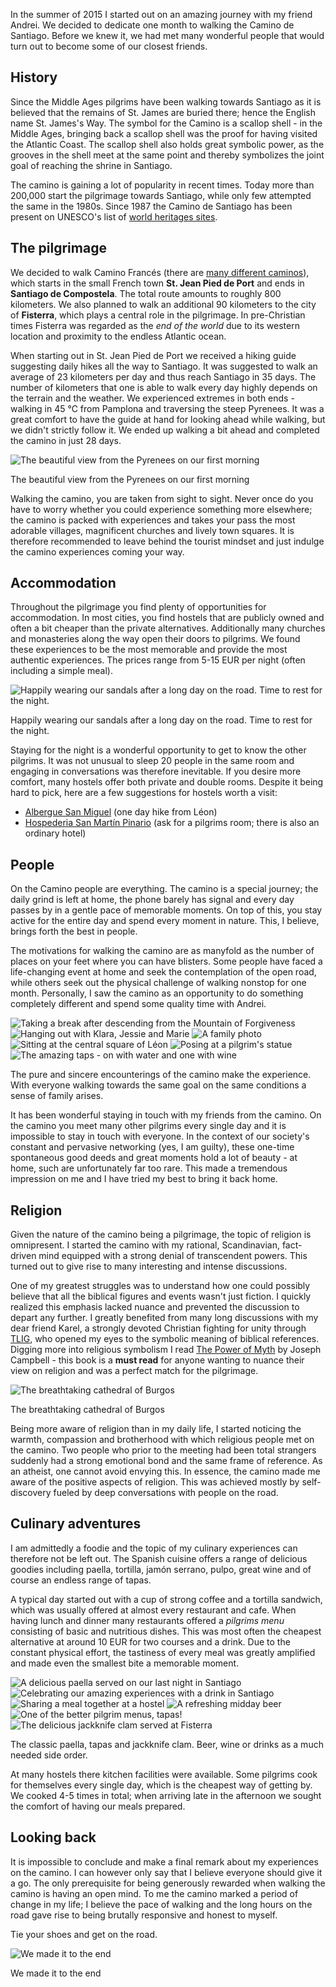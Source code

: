 In the summer of 2015 I started out on an amazing journey with my friend Andrei. We decided to dedicate one month to walking the Camino de Santiago. Before we knew it, we had met many wonderful people that would turn out to become some of our closest friends.

## History
Since the Middle Ages pilgrims have been walking towards Santiago as it is believed that the remains of St. James are buried there; hence the English name St. James's Way. The symbol for the Camino is a scallop shell - in the Middle Ages, bringing back a scallop shell was the proof for having visited the Atlantic Coast. The scallop shell also holds great symbolic power, as the grooves in the shell meet at the same point and thereby symbolizes the joint goal of reaching the shrine in Santiago.

The camino is gaining a lot of popularity in recent times. Today more than 200,000 start the pilgrimage towards Santiago, while only few attempted the same in the 1980s. Since 1987 the Camino de Santiago has been present on UNESCO's list of [world heritages sites](https://en.wikipedia.org/wiki/World_Heritage_Site).

## The pilgrimage
We decided to walk Camino Francés (there are [many different caminos](http://www.caminoguides.com/route.html)), which starts in the small French town **St. Jean Pied de Port** and ends in **Santiago de Compostela**. The total route amounts to roughly 800 kilometers. We also planned to walk an additional 90 kilometers to the city of **Fisterra**, which plays a central role in the pilgrimage. In pre-Christian times Fisterra was regarded as the *end of the world* due to its western location and proximity to the endless Atlantic ocean.

<div id="map1" data-lat="42.9767345" data-lng="-4.402924" data-zoom="6" data-type="streets">
  <div data-lat="43.1569752" data-lng="-1.251297" data-label="St. Jean Pied de Port"></div>
  <div data-lat="42.8802036" data-lng="-8.5622792" data-label="Santiago de Compostela"></div>
  <div data-lat="42.9081176" data-lng="-9.2720002" data-label="Fisterra"></div>
</div>

When starting out in St. Jean Pied de Port we received a hiking guide suggesting daily hikes all the way to Santiago. It was suggested to walk an average of 23 kilometers per day and thus reach Santiago in 35 days. The number of kilometers that one is able to walk every day highly depends on the terrain and the weather. We experienced extremes in both ends - walking in 45 ℃ from Pamplona and traversing the steep Pyrenees. It was a great comfort to have the guide at hand for looking ahead while walking, but we didn't strictly follow it. We ended up walking a bit ahead and completed the camino in just 28 days.

<div class="media">
  <img class="media__image" data-src="camino-de-santiago.pyrenees.jpg" title="The beautiful view from the Pyrenees on our first morning">
  <p class="media__caption">The beautiful view from the Pyrenees on our first morning</p>
</div>

Walking the camino, you are taken from sight to sight. Never once do you have to worry whether you could experience something more elsewhere; the camino is packed with experiences and takes your pass the most adorable villages, magnificent churches and lively town squares. It is therefore recommended to leave behind the tourist mindset and just indulge the camino experiences coming your way.

## Accommodation
Throughout the pilgrimage you find plenty of opportunities for accommodation. In most cities, you find hostels that are publicly owned and often a bit cheaper than the private alternatives. Additionally many churches and monasteries along the way open their doors to pilgrims. We found these experiences to be the most memorable and provide the most authentic experiences. The prices range from 5-15 EUR per night (often including a simple meal).

<div class="media">
  <img class="media__image" data-src="camino-de-santiago.group.jpg" title="Happily wearing our sandals after a long day on the road. Time to rest for the night.">
  <p class="media__caption">Happily wearing our sandals after a long day on the road. Time to rest for the night.</p>
</div>

Staying for the night is a wonderful opportunity to get to know the other pilgrims. It was not unusual to sleep 20 people in the same room and engaging in conversations was therefore inevitable. If you desire more comfort, many hostels offer both private and double rooms. Despite it being hard to pick, here are a few suggestions for hostels worth a visit:

<!-- - [] (In Santo Domingo de la Calzada; a true authentic monastery experience) -->
- [Albergue San Miguel](http://alberguesanmiguel.com/en/inicio-2/) (one day hike from Léon)
- [Hospederia San Martín Pinario](http://www.hsanmartinpinario.com/) (ask for a pilgrims room; there is also an ordinary hotel)

## People
On the Camino people are everything. The camino is a special journey; the daily grind is left at home, the phone barely has signal and every day passes by in a gentle pace of memorable moments. On top of this, you stay active for the entire day and spend every moment in nature. This, I believe, brings forth the best in people.

The motivations for walking the camino are as manyfold as the number of places on your feet where you can have blisters. Some people have faced a life-changing event at home and seek the contemplation of the open road, while others seek out the physical challenge of walking nonstop for one month. Personally, I saw the camino as an opportunity to do something completely different and spend some quality time with Andrei.

<div class="media group">
  <img class="media__image" data-src="camino-de-santiago.break.jpg" title="Taking a break after descending from the Mountain of Forgiveness">
  <img class="media__image" data-src="camino-de-santiago.iron-pilgrim.jpg" title="Hanging out with Klara, Jessie and Marie">
  <img class="media__image" data-src="camino-de-santiago.family.jpg" title="A family photo">
  <img class="media__image" data-src="camino-de-santiago.leon.jpg" title="Sitting at the central square of Léon">
  <img class="media__image" data-src="camino-de-santiago.statue.jpg" title="Posing at a pilgrim's statue">
  <img class="media__image" data-src="camino-de-santiago.water-and-wine.jpg" title="The amazing taps - on with water and one with wine">
  <p class="media__caption">The pure and sincere encounterings of the camino make the experience. With everyone walking towards the same goal on the same conditions a sense of family arises.</p>
</div>

It has been wonderful staying in touch with my friends from the camino. On the camino you meet many other pilgrims every single day and it is impossible to stay in touch with everyone. In the context of our society's constant and pervasive networking (yes, I am guilty), these one-time spontaneous good deeds and great moments hold a lot of beauty - at home, such are unfortunately far too rare. This made a tremendous impression on me and I have tried my best to bring it back home.

## Religion
Given the nature of the camino being a pilgrimage, the topic of religion is omnipresent. I started the camino with my rational, Scandinavian, fact-driven mind equipped with a strong denial of transcendent powers. This turned out to give rise to many interesting and intense discussions. 

One of my greatest struggles was to understand how one could possibly believe that all the biblical figures and events wasn't just fiction. I quickly realized this emphasis lacked nuance and prevented the discussion to depart any further. I greatly benefited from many long discussions with my dear friend Karel, a strongly devoted Christian fighting for unity through [TLIG](http://www.tlig.org/), who opened my eyes to the symbolic meaning of biblical references. Digging more into religious symbolism I read [The Power of Myth](http://www.goodreads.com/book/show/35519.The_Power_of_Myth) by Joseph Campbell - this book is a **must read** for anyone wanting to nuance their view on religion and was a perfect match for the pilgrimage. 

<div class="media">
  <img class="media__image" data-src="camino-de-santiago.burgos-cathedral.jpg" title="The breathtaking cathedral of Burgos">
  <p class="media__caption">The breathtaking cathedral of Burgos</p>
</div>

Being more aware of religion than in my daily life, I started noticing the warmth, compassion and brotherhood with which religious people met on the camino. Two people who prior to the meeting had been total strangers suddenly had a strong emotional bond and the same frame of reference. As an atheist, one cannot avoid envying this. In essence, the camino made me aware of the positive aspects of religion. This was achieved mostly by self-discovery fueled by deep conversations with people on the road.

## Culinary adventures
I am admittedly a foodie and the topic of my culinary experiences can therefore not be left out. The Spanish cuisine offers a range of delicious goodies including paella, tortilla, jamón serrano, pulpo, great wine and of course an endless range of tapas. 

A typical day started out with a cup of strong coffee and a tortilla sandwich, which was usually offered at almost every restaurant and cafe. When having lunch and dinner many restaurants offered a *pilgrims menu* consisting of basic and nutritious dishes. This was most often the cheapest alternative at around 10 EUR for two courses and a drink. Due to the constant physical effort, the tastiness of every meal was greatly amplified and made even the smallest bite a memorable moment.

<div class="media group">
  <img class="media__image" data-src="camino-de-santiago.paella.jpg" title="A delicious paella served on our last night in Santiago">
  <img class="media__image" data-src="camino-de-santiago.drinks.jpg" title="Celebrating our amazing experiences with a drink in Santiago">
  <img class="media__image" data-src="camino-de-santiago.pasta.jpg" title="Sharing a meal together at a hostel">
  <img class="media__image" data-src="camino-de-santiago.beer.jpg" title="A refreshing midday beer">
  <img class="media__image" data-src="camino-de-santiago.tapas.jpg" title="One of the better pilgrim menus, tapas!">
  <img class="media__image" data-src="camino-de-santiago.clams.jpg" title="The delicious jackknife clam served at Fisterra">
  <p class="media__caption">The classic paella, tapas and jackknife clam. Beer, wine or drinks as a much needed side order.</p>
</div>

At many hostels there kitchen facilities were available. Some pilgrims cook for themselves every single day, which is the cheapest way of getting by. We cooked 4-5 times in total; when arriving late in the afternoon we sought the comfort of having our meals prepared.

## Looking back
It is impossible to conclude and make a final remark about my experiences on the camino. I can however only say that I believe everyone should give it a go. The only prerequisite for being generously rewarded when walking the camino is having an open mind. To me the camino marked a period of change in my life; I believe the pace of walking and the long hours on the road gave rise to being brutally responsive and honest to myself.

Tie your shoes and get on the road.

<div class="media">
  <img class="media__image" data-src="camino-de-santiago.end.jpg" title="We made it to the end">
  <p class="media__caption">We made it to the end</p>
</div>

